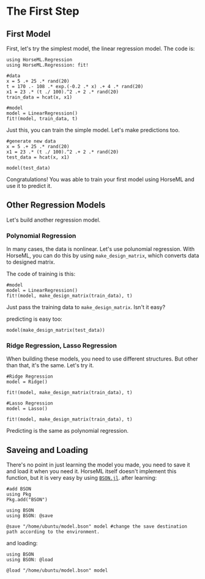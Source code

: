 # The First Step

## First Model
First, let's try the simplest model, the linear regression model.
The code is:
```
using HorseML.Regression
using HorseML.Regression: fit!

#data
x = 5 .+ 25 .* rand(20)
t = 170 .- 108 .* exp.(-0.2 .* x) .+ 4 .* rand(20)
x1 = 23 .* (t ./ 100).^2 .+ 2 .* rand(20)
train_data = hcat(x, x1)

#model
model = LinearRegression()
fit!(model, train_data, t)
```
Just this, you can train the simple model. Let's make predictions too.
```
#generate new data
x = 5 .+ 25 .* rand(20)
x1 = 23 .* (t ./ 100).^2 .+ 2 .* rand(20)
test_data = hcat(x, x1)

model(test_data)
```
Congratulations! You was able to train your first model using HorseML and use it to predict it.

## Other Regression Models
Let's build another regression model.

### Polynomial Regression
In many cases, the data is nonlinear. Let's use polunomial regression. With HorseML, you can do this by using `make_design_matrix`, which converts data to designed matrix.

The code of training is this:
```
#model
model = LinearRegression()
fit!(model, make_design_matrix(train_data), t)
```
Just pass the training data to `make_design_matrix`. Isn't it easy?

predicting is easy too:
```
model(make_design_matrix(test_data))
```

### Ridge Regression, Lasso Regression
When building these models, you need to use different structures. But other than that, it's the same. Let's try it.
```
#Ridge Regression
model = Ridge()

fit!(model, make_design_matrix(train_data), t)

#Lasso Regression
model = Lasso()

fit!(model, make_design_matrix(train_data), t)
```
Predicting is the same as polynomial regression.

## Saveing and Loading
There's no point in just learning the model you made, you need to save it and load it when you need it.
HorseML itself doesn't implement this function, but it is very easy by using [`BSON.jl`](https://github.com/JuliaIO/BSON.jl).
after learning:
```
#add BSON
using Pkg
Pkg.add("BSON")

using BSON
using BSON: @save

@save "/home/ubuntu/model.bson" model #change the save destination path according to the environment.
```
and loading:
```
using BSON
using BSON: @load

@load "/home/ubuntu/model.bson" model
```